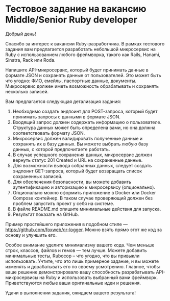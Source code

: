 # Тестовое задание на вакансию Middle/Senior Ruby developer

Добрый день!

Спасибо за интерес к вакансии Ruby-разработчика. В рамках тестового задания вам предлагается разработать небольшой микросервис на Ruby с использованием любого фреймворка, такого как Rails, Hanami, Sinatra, Rack или Roda.

Напишите API-микросервис, который будет принимать данные в формате JSON и сохранять данные от пользователей. Это может быть что угодно: ФИО, емейлы, паспортные данные, документы. Микросервис должен иметь возможность обрабатывать и сохранять несколько записей.

Вам предлагается следующая детализация задания:

1. Необходимо создать эндпоинт для POST-запроса, который будет принимать запросы с данными в формате JSON.
2. Входящий запрос должен содержать информацию о пользователе. Структура данных может быть определена вами, но она должна соответствовать формату JSON.
3. Микросервис должен валидировать полученные данные и сохранять их в базу данных. Вы можете выбрать любую базу данных, с которой предпочитаете работать.
4. В случае успешного сохранения данных, микросервис должен вернуть статус 201 Created и URL на сохраненные данные.
5. Для возможности вывода собранных данных, следует создать эндпоинт GET-запроса, который будет возвращать список сохраненных записей.
6. Для обеспечения безопасности, вы можете добавить аутентификацию и авторизацию к микросервису (опционально).
7. Опционально можно оформить приложение в Docker или Docker Compose контейнер. В таком случае проверяющий должен без проблем запустить проект у себя на системе.
8. В файле README.md опишите минимальные действия для запуска.
9. Результат показать на GitHub.

Пример простейшего приложения в подобном стиле — https://github.com/foxweb/qr-logger. Можно взять прямо этот же код за основу и улучшить его.

Особое внимание уделите минимализму вашего кода. Чем меньше строк, классов, файлов и гемов — тем лучше. Можете добавить минимальные тесты, Rubocop – что угодно, что вы привыкли использовать. Учтите, что это лишь примерное задание, и вы можете изменять и дорабатывать его по своему усмотрению. Главное, чтобы ваше решение демонстрировало вашу способность разрабатывать API-микросервисы на Ruby и использовать выбранный вами фреймворк. Приветствуются любые ваши оригинальные идеи и решения.

Удачи в выполнении задания, ожидаем вашего результата!
